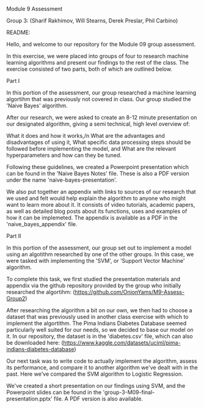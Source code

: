 Module 9 Assessment

Group 3: (Sharif Rakhimov, Will Stearns, Derek Preslar, Phil Carbino)

README:

Hello, and welcome to our repository for the Module 09 group assessment.

In this exercise, we were placed into groups of four to research machine learning algorithms and present our findings to the rest of the class. The exercise consisted of two parts, both of which are outlined below.



Part I

In this portion of the assessment, our group researched a machine learning algortihm that was previously not covered in class. Our group studied the 'Naive Bayes' algorithm.

After our research, we were asked to create an 8-12 minute presentation on our designated algorithm, giving a semi technical, high level overview of:

What it does and how it works,/n
What are the advantages and disadvantages of using it,
What specific data processing steps should be followed before implementing the model, and
What are the relevant hyperparameters and how can they be tuned.

Following these guidelines, we created a Powerpoint presentation which can be found in the 'Naive Bayes Notes' file. These is also a PDF version under the name 'naive-bayes-presentation'.

We also put together an appendix with links to sources of our research that we used and felt would help explain the algorithm to anyone who might want to learn more about it. It consists of video tutorials, academic papers, as well as detailed blog posts about its functions, uses and examples of how it can be implemeted. The appendix is available as a PDF in the 'naive_bayes_appendix' file.



Part II

In this portion of the assessment, our group set out to implement a model using an algotithm researched by one of the other groups. In this case, we were tasked with implementing the 'SVM', or 'Support Vector Machine' algorithm.

To complete this task, we first studied the presentation materials and appendix via the github repository provided by the group who initially researched the algortihm:
(https://github.com/OnionYams/M9-Assess-Group2)

After researching the algorithm a bit on our own, we then had to choose a dataset that was previously used in another class exercise with which to implement the algortithm. The Pima Indians Diabetes Database seemed particularly well suited for our needs, so we decided to base our model on it. In our repository, the dataset is in the 'diabetes.csv' file, which can also be downloaded here:
(https://www.kaggle.com/datasets/uciml/pima-indians-diabetes-database)

Our next task was to write code to actually implement the algorithm, assess its performance, and compare it to another algorithm we've dealt with in the past. Here we've compared the SVM algorithm to Logistic Regression.

We've created a short presentation on our findings using SVM, and the Powerpoint slides can be found in the 'group-3-M09-final-presentation.pptx' file. A PDF version is also available.
